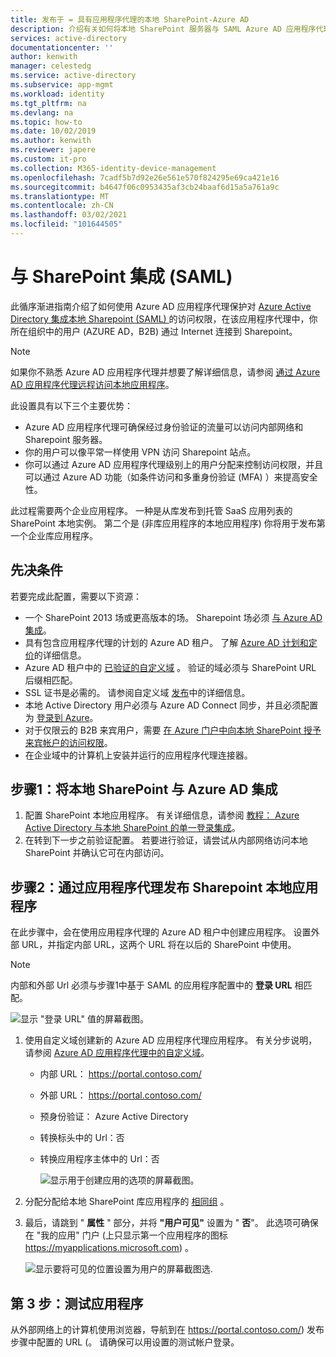 ```yaml
---
title: 发布于 = 具有应用程序代理的本地 SharePoint-Azure AD
description: 介绍有关如何将本地 SharePoint 服务器与 SAML Azure AD 应用程序代理集成的基础知识。
services: active-directory
documentationcenter: ''
author: kenwith
manager: celestedg
ms.service: active-directory
ms.subservice: app-mgmt
ms.workload: identity
ms.tgt_pltfrm: na
ms.devlang: na
ms.topic: how-to
ms.date: 10/02/2019
ms.author: kenwith
ms.reviewer: japere
ms.custom: it-pro
ms.collection: M365-identity-device-management
ms.openlocfilehash: 7cadf5b7d92e26e561e570f824295e69ca421e16
ms.sourcegitcommit: b4647f06c0953435af3cb24baaf6d15a5a761a9c
ms.translationtype: MT
ms.contentlocale: zh-CN
ms.lasthandoff: 03/02/2021
ms.locfileid: "101644505"
---
```

# <a name="integrate-with-sharepoint-saml"></a>与 SharePoint 集成 (SAML)

此循序渐进指南介绍了如何使用 Azure AD 应用程序代理保护对 [Azure Active Directory 集成本地 Sharepoint (SAML) ](../saas-apps/sharepoint-on-premises-tutorial.md) 的访问权限，在该应用程序代理中，你所在组织中的用户 (AZURE AD，B2B) 通过 Internet 连接到 Sharepoint。

> [!NOTE] 
> 如果你不熟悉 Azure AD 应用程序代理并想要了解详细信息，请参阅 [通过 Azure AD 应用程序代理远程访问本地应用程序](./application-proxy.md)。

此设置具有以下三个主要优势：

- Azure AD 应用程序代理可确保经过身份验证的流量可以访问内部网络和 Sharepoint 服务器。
- 你的用户可以像平常一样使用 VPN 访问 Sharepoint 站点。
- 你可以通过 Azure AD 应用程序代理级别上的用户分配来控制访问权限，并且可以通过 Azure AD 功能（如条件访问和多重身份验证 (MFA) ）来提高安全性。

此过程需要两个企业应用程序。 一种是从库发布到托管 SaaS 应用列表的 SharePoint 本地实例。 第二个是 (非库应用程序的本地应用程序) 你将用于发布第一个企业库应用程序。

## <a name="prerequisites"></a>先决条件

若要完成此配置，需要以下资源：
 - 一个 SharePoint 2013 场或更高版本的场。 Sharepoint 场必须 [与 Azure AD 集成](../saas-apps/sharepoint-on-premises-tutorial.md)。
 - 具有包含应用程序代理的计划的 Azure AD 租户。 了解 [Azure AD 计划和定价](https://azure.microsoft.com/pricing/details/active-directory/)的详细信息。
 - Azure AD 租户中的 [已验证的自定义域](../fundamentals/add-custom-domain.md) 。 验证的域必须与 SharePoint URL 后缀相匹配。
 - SSL 证书是必需的。 请参阅自定义域 [发布](./application-proxy-configure-custom-domain.md)中的详细信息。
 - 本地 Active Directory 用户必须与 Azure AD Connect 同步，并且必须配置为 [登录到 Azure](../hybrid/plan-connect-user-signin.md)。 
 - 对于仅限云的 B2B 来宾用户，需要 [在 Azure 门户中向本地 SharePoint 授予来宾帐户的访问权限](../saas-apps/sharepoint-on-premises-tutorial.md#grant-access-to-a-guest-account-to-sharepoint-on-premises-in-the-azure-portal)。
 - 在企业域中的计算机上安装并运行的应用程序代理连接器。


## <a name="step-1-integrate-sharepoint-on-premises-with-azure-ad"></a>步骤1：将本地 SharePoint 与 Azure AD 集成 

1. 配置 SharePoint 本地应用程序。 有关详细信息，请参阅 [教程： Azure Active Directory 与本地 SharePoint 的单一登录集成](../saas-apps/sharepoint-on-premises-tutorial.md)。
2. 在转到下一步之前验证配置。 若要进行验证，请尝试从内部网络访问本地 SharePoint 并确认它可在内部访问。 


## <a name="step-2-publish-the-sharepoint-on-premises-application-with-application-proxy"></a>步骤2：通过应用程序代理发布 Sharepoint 本地应用程序

在此步骤中，会在使用应用程序代理的 Azure AD 租户中创建应用程序。 设置外部 URL，并指定内部 URL，这两个 URL 将在以后的 SharePoint 中使用。

> [!NOTE] 
> 内部和外部 Url 必须与步骤1中基于 SAML 的应用程序配置中的 **登录 URL** 相匹配。

   ![显示 "登录 URL" 值的屏幕截图。](./media/application-proxy-integrate-with-sharepoint-server/sso-url-saml.png)


 1. 使用自定义域创建新的 Azure AD 应用程序代理应用程序。 有关分步说明，请参阅 [Azure AD 应用程序代理中的自定义域](./application-proxy-configure-custom-domain.md)。

    - 内部 URL： https://portal.contoso.com/
    - 外部 URL： https://portal.contoso.com/
    - 预身份验证： Azure Active Directory
    - 转换标头中的 Url：否
    - 转换应用程序主体中的 Url：否

        ![显示用于创建应用的选项的屏幕截图。](./media/application-proxy-integrate-with-sharepoint-server/create-application-azure-active-directory.png)

2. 分配分配给本地 SharePoint 库应用程序的 [相同组](../saas-apps/sharepoint-on-premises-tutorial.md#create-an-azure-ad-security-group-in-the-azure-portal) 。

3. 最后，请跳到 " **属性** " 部分，并将 **"用户可见"** 设置为 " **否**"。 此选项可确保在 "我的应用" 门户 (上只显示第一个应用程序的图标 https://myapplications.microsoft.com) 。

   ![显示要将可见的位置设置为用户的屏幕截图选.](./media/application-proxy-integrate-with-sharepoint-server/configure-properties.png)
 
## <a name="step-3-test-your-application"></a>第 3 步：测试应用程序

从外部网络上的计算机使用浏览器，导航到在 https://portal.contoso.com/) 发布步骤中配置的 URL (。 请确保可以用设置的测试帐户登录。